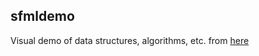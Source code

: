 ## sfmldemo

Visual demo of data structures, algorithms, etc. from [here](https://github.com/Stephen321/coding-interview-university)